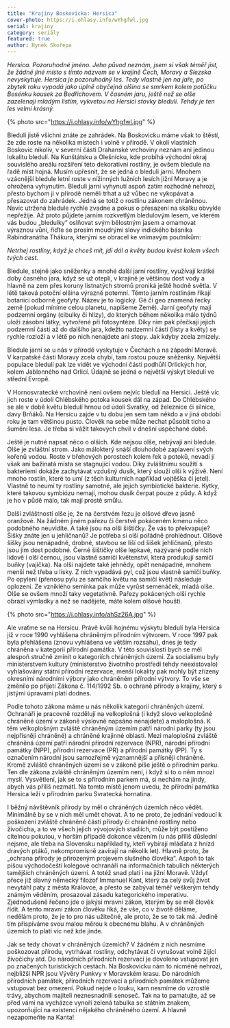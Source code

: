 ```yaml
---
title: "Krajiny Boskovicka: Hersica"
cover-photo: https://i.ohlasy.info/wYhgfwl.jpg
serial: krajiny
category: seriály
featured: true
author: Hynek Skořepa
---
```


*Hersica. Pozoruhodné jméno. Jeho původ neznám, jsem si však téměř jist, že žádné jiné místo s tímto názvem se v krajině Čech, Moravy a Slezska nevyskytuje. Hersica je pozoruhodný les. Tedy vlastně jen na jaře, po zbytek roku vypadá jako úplně obyčejná olšina se smrkem kolem potůčku Besénku kousek za Bedřichovem. V časném jaru, ještě než se olše zazelenají mladým listím, vykvetou na Hersici stovky bledulí. Tehdy je ten les velmi krásný.*

{% photo src="https://i.ohlasy.info/wYhgfwl.jpg" %}

Bleduli jistě všichni znáte ze zahrádek. Na Boskovicku máme však to štěstí, že zde roste na několika místech i volně v přírodě. V okolí vlastních Boskovic nikoliv, v severní části Drahanské vrchoviny neznám ani jedinou lokalitu bledulí. Na Kunštátsku a Olešnicku, kde probíhá východní okraj souvislého areálu rozšíření této dekorativní rostliny, je ovšem bledule na řadě míst hojná. Musím upřesnit, že se jedná o bleduli jarní. Mnohem vzácnější bledule letní roste v nížinných lužních lesích jižní Moravy a je ohrožena vyhynutím. Bleduli jarní vyhynutí aspoň zatím rozhodně nehrozí, přesto bychom ji v přírodě neměli trhat a už vůbec ne vykopávat a přesazovat do zahrádek. Jedná se totiž o rostlinu zákonem chráněnou. Navíc utržená bledule rychle zvadne a pokus o přesazení na skalku obvykle nepřežije. Až proto půjdete jarním rozkvetlým bledulovým lesem, ve kterém vás budou „bledulky“ oslňovat svým bělostným jasem a omamovat výraznou vůní, řiďte se prosím moudrými slovy indického básníka Rabíndranátha Thákura, kterými se obracel ke vnímavým poutníkům:

*Netrhej rostliny, když je chceš mít, jdi dál a květy budou kvést kolem všech tvých cest.*

Bledule, stejně jako sněženky a mnohé další jarní rostliny, využívají krátké doby časného jara, když se už oteplí, v krajině je většinou dost vody a hlavně na zem přes koruny listnatých stromů proniká ještě hodně světla. V létě taková potoční olšina výrazně potemní. Těmto jarním rostlinám říkají botanici odborně geofyty. Název je to logický. Gé či geo znamená řecky země (pokud míníme celou planetu, napíšeme Země). Jarní geofyty mají podzemní orgány (cibulky či hlízy), do kterých během několika málo týdnů uloží zásobní látky, vytvořené při fotosyntéze. Díky nim pak přečkají jejich podzemní části až do dalšího jara, kdežto nadzemní části (listy a květy) se rychle rozloží a v létě po nich nenajdete ani stopy. Jak kdyby zcela zmizely.

Bledule jarní se u nás v přírodě vyskytuje v Čechách a na západní Moravě. V karpatské části Moravy zcela chybí, tam rostou pouze sněženky. Největší populace bledulí pak lze vidět ve východní části podhůří Orlických hor, kolem Jablonného nad Orlicí. Údajně se jedná o největší výskyt bledulí ve střední Evropě.

V Hornosvratecké vrchovině není ovšem nejvíc bledulí na Hersici. Ještě víc jich roste v údolí Chlébského potoka kousek dál na západ. Do Chlébského se ale v době květu bledulí hrnou od údolí Svratky, od železnice či silnice, davy Brňáků. Na Hersicu zajde v tu dobu jen sem tam někdo a v jiná období roku je tam většinou pusto. Člověk na sebe může nechat působit ticho a šumění lesa. Je třeba si vážit takových chvil v dnešní uspěchané době.

Ještě je nutné napsat něco o olších. Kde nejsou olše, nebývají ani bledule. Olše je zvláštní strom. Jako málokterý snáší dlouhodobé zaplavení svých kořenů vodou. Roste v břehových porostech kolem řek a potoků, nevadí jí však ani bažinatá místa se stagnující vodou. Díky zvláštnímu soužití s bakteriemi dokáže zachytávat vzdušný dusík, který slouží olši k výživě. Není mnoho rostlin, které to umí (z těch kulturních například vojtěška či jetel). Vlastně to neumí ty rostliny samotné, ale jejich symbiotické bakterie. Kytky, které takovou symbiózu nemají, mohou dusík čerpat pouze z půdy. A když je ho v půdě málo, tak mají prostě smůlu.

Další zvláštností olše je, že na čerstvém řezu je olšové dřevo jasně oranžové. Na žádném jiném pařezu či čerstvě pokáceném kmenu něco podobného neuvidíte. A také jsou na olši šištičky. Že vás to překvapuje? Šišky znáte jen u jehličnanů? Je potřeba si olši pořádně prohlédnout. Olšové šišky jsou nenápadné, drobné, stavbou se liší od šišek jehličnanů, přesto jsou jim dost podobné. Černé šištičky olše lepkavé, nazývané podle nich lidově i olší černou, jsou vlastně samičí květenství, která produkují samičí buňky (vajíčka). Na olši najdete také jehnědy, opět nenápadné, mnohem menší než třeba u lísky. Z nich vypadává pyl, což jsou vlastně samičí buňky. Po opylení (přenosu pylu ze samčího květu na samičí květ) následuje oplození. Ze vzniklého semínka pak může vyrůst semenáček, mladá olše. Olše se ovšem množí taky vegetativně. Pařezy pokácených olší rychle obrazí výmladky a než se nadějete, máte kolem olšové houští.

{% photo src="https://i.ohlasy.info/ahSz26A.jpg" %}

Ale vraťme se na Hersicu. Právě kvůli hojnému výskytu bledulí byla Hersica již v roce 1990 vyhlášena chráněným přírodním výtvorem. V roce 1997 pak byla přehlášena (znovu vyhlášena ve větším rozsahu), dnes je tedy chráněna v kategorii přírodní památka. V této souvislosti bych se měl alespoň stručně zmínit o kategoriích chráněných území. Za socialismu byly ministerstvem kultury (ministerstvo životního prostředí tehdy neexistovalo) vyhlašovány státní přírodní rezervace, menší lokality pak mohly být zřízeny okresními národními výbory jako chráněném přírodní výtvory. To vše se změnilo po přijetí Zákona č. 114/1992 Sb. o ochraně přírody a krajiny, který s jistými úpravami platí dodnes.

Podle tohoto zákona máme u nás několik kategorií chráněných území. Ochranáři je pracovně rozdělují na velkoplošná (i když slovo velkoplošné chráněné území v zákoně výslovně napsáno nenajdete) a maloplošná. K těm velkoplošným zvláště chráněným územím patří národní parky (ty jsou nejpřísněji chráněné) a chráněné krajinné oblasti. Mezi maloplošná zvláště chráněná území patří národní přírodní rezervace (NPR), národní přírodní památky (NPP), přírodní rezervace (PR) a přírodní památky (PP). Ty s označením národní jsou samozřejmě významnější a přísněji chráněné. Kromě zvláště chráněných území se v zákoně píše ještě o přírodním parku. Ten dle zákona zvláště chráněným územím není, i když si to o něm mnozí myslí. Vysvětlení, jak se to s přírodním parkem má, si nechám na jindy, abych vás příliš nezmátl. Na tomto místě jenom uvedu, že přírodní památka Hersica leží v přírodním parku Svratecká hornatina.

I běžný návštěvník přírody by měl o chráněných územích něco vědět. Minimálně by se v nich měl umět chovat. A to ne proto, že jednání vedoucí k poškození zvláště chráněné části přírody či chráněné rostliny nebo živočicha, a to ve všech jejich vývojových stadiích, může být postiženo citelnou pokutou, v horším případě dokonce vězením (u nás příliš důslední nejsme, ale třeba na Slovensku například ty, kteří vybírají mláďata z hnízd dravých ptáků, nekompromisně zavírají na několik let). Hlavně proto, že „ochrana přírody je přirozeným projevem slušného člověka“. Aspoň to tak píšou východočeští kolegové ochranáři na informačních tabulích některých tamějších chráněných území. A totéž snad platí i na jižní Moravě. Vždyť přece již slavný německý filozof Immanuel Kant, který za celý svůj život nevytáhl paty z města Královce, a přesto se zabýval téměř veškerým tehdy známým věděním, prosazoval zásadu kategorického imperativu. Zjednodušeně řečeno jde o jakýsi mravní zákon, kterým by se měl člověk řídit. A tento mravní zákon člověku říká, že vše, co v životě děláme, nedělám proto, že je to pro nás užitečné, ale proto, že se to tak má. Jedině tím přispíváme svou malou měrou k obecnému blahu. A v chráněných územích to platí víc než kde jinde.

Jak se tedy chovat v chráněných územích? V žádném z nich nesmíme poškozovat přírodu, vytrhávat rostliny, odchytávat či vyrušovat volně žijící živočichy atd. Do národních přírodních rezervací je dovoleno vstupovat jen po značených turistických cestách. Na Boskovicku nám to nicméně nehrozí, nejbližší NPR jsou Vývěry Punkvy v Moravském krasu. Do národních přírodních památek, přírodních rezervací a přírodních památek můžeme vstupovat bez omezení. Pokud nejde o louku, kam nesmíme do vzrostlé trávy, abychom majiteli neznesnadnili senoseč. Tak na to pamatujte, až se před vámi na vycházce vynoří zelená tabulka se státním znakem, upozorňující na existenci nějakého chráněného území. A hlavně nezapomeňte na Kanta!
